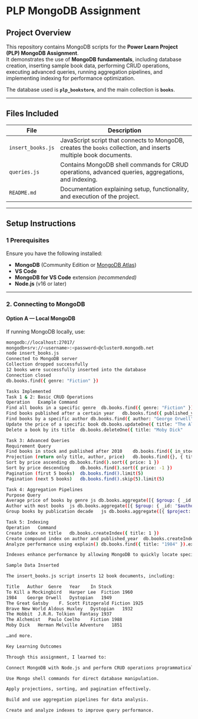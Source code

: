# PLP MongoDB Assignment

##  Project Overview
This repository contains MongoDB scripts for the **Power Learn Project (PLP) MongoDB Assignment**.  
It demonstrates the use of **MongoDB fundamentals**, including database creation, inserting sample book data, performing CRUD operations, executing advanced queries, running aggregation pipelines, and implementing indexing for performance optimization.

The database used is **`plp_bookstore`**, and the main collection is **`books`**.

---

##  Files Included

| File | Description |
|------|--------------|
| `insert_books.js` | JavaScript script that connects to MongoDB, creates the `books` collection, and inserts multiple book documents. |
| `queries.js` | Contains MongoDB shell commands for CRUD operations, advanced queries, aggregations, and indexing. |
| `README.md` | Documentation explaining setup, functionality, and execution of the project. |

---

##  Setup Instructions

### 1️ Prerequisites
Ensure you have the following installed:
- **MongoDB** (Community Edition or [MongoDB Atlas](https://cloud.mongodb.com))
- **VS Code**
- **MongoDB for VS Code** extension *(recommended)*
- **Node.js** (v16 or later)

---

### 2️. Connecting to MongoDB

#### Option A — Local MongoDB
If running MongoDB locally, use:
```bash
mongodb://localhost:27017/
mongodb+srv://<username>:<password>@cluster0.mongodb.net
node insert_books.js
Connected to MongoDB server
Collection dropped successfully
12 books were successfully inserted into the database
Connection closed
db.books.find({ genre: "Fiction" })

Tasks Implemented
Task 1 & 2: Basic CRUD Operations
Operation	Example Command
Find all books in a specific genre	db.books.find({ genre: "Fiction" })
Find books published after a certain year	db.books.find({ published_year: { $gt: 1950 } })
Find books by a specific author	db.books.find({ author: "George Orwell" })
Update the price of a specific book	db.books.updateOne({ title: "The Alchemist" }, { $set: { price: 12.99 } })
Delete a book by its title	db.books.deleteOne({ title: "Moby Dick"

Task 3: Advanced Queries
Requirement	Query
Find books in stock and published after 2010	db.books.find({ in_stock: true, published_year: { $gt: 2010 } })
Projection (return only title, author, price)	db.books.find({}, { title: 1, author: 1, price: 1, _id: 0 })
Sort by price ascending	db.books.find().sort({ price: 1 })
Sort by price descending	db.books.find().sort({ price: -1 })
Pagination (first 5 books)	db.books.find().limit(5)
Pagination (next 5 books)	db.books.find().skip(5).limit(5)

Task 4: Aggregation Pipelines
Purpose	Query
Average price of books by genre	js db.books.aggregate([{ $group: { _id: "$genre", average_price: { $avg: "$price" } } }, { $sort: { average_price: -1 } }])
Author with most books	js db.books.aggregate([{ $group: { _id: "$author", total_books: { $sum: 1 } } }, { $sort: { total_books: -1 } }, { $limit: 1 }])
Group books by publication decade	js db.books.aggregate([{ $project: { decade: { $concat: [ { $toString: { $multiply: [{ $floor: { $divide: ["$published_year", 10] } }, 10] } }, "s" ] } } }, { $group: { _id: "$decade", total_books: { $sum: 1 } } }, { $sort: { _id: 1 } }])

Task 5: Indexing
Operation	Command
Create index on title	db.books.createIndex({ title: 1 })
Create compound index on author and published_year	db.books.createIndex({ author: 1, published_year: -1 })
Analyze performance using explain()	db.books.find({ title: "1984" }).explain("executionStats")

Indexes enhance performance by allowing MongoDB to quickly locate specific fields instead of scanning all documents.

Sample Data Inserted

The insert_books.js script inserts 12 book documents, including:

Title	Author	Genre	Year	In Stock
To Kill a Mockingbird	Harper Lee	Fiction	1960	
1984	George Orwell	Dystopian	1949	
The Great Gatsby	F. Scott Fitzgerald	Fiction	1925	
Brave New World	Aldous Huxley	Dystopian	1932	
The Hobbit	J.R.R. Tolkien	Fantasy	1937	
The Alchemist	Paulo Coelho	Fiction	1988	
Moby Dick	Herman Melville	Adventure	1851	

…and more.

Key Learning Outcomes

Through this assignment, I learned to:

Connect MongoDB with Node.js and perform CRUD operations programmatically.

Use Mongo shell commands for direct database manipulation.

Apply projections, sorting, and pagination effectively.

Build and use aggregation pipelines for data analysis.

Create and analyze indexes to improve query performance.
